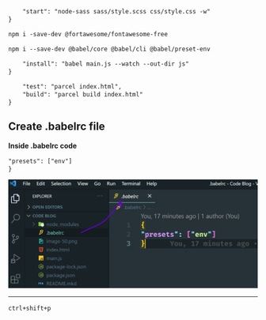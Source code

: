 ```"scripts": {
    "start": "node-sass sass/style.scss css/style.css -w"
}
```
```Font Awesome
npm i -save-dev @fortawesome/fontawesome-free
```
```Transpile js in Babel
npm i --save-dev @babel/core @babel/cli @babel/preset-env
```
```"scripts": {
    "install": "babel main.js --watch --out-dir js"
}
```

```"scripts": {
    "test": "parcel index.html",
    "build": "parcel build index.html"
}
```
**Create .babelrc file**
------------------------------------------
**Inside .babelrc code**

```{
"presets": ["env"]    
}
```

![babelrc](./babelrc.png)

----------
```run css Autoprefix
ctrl+shift+p
```